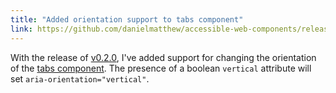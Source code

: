 ```yaml
---
title: "Added orientation support to tabs component"
link: https://github.com/danielmatthew/accessible-web-components/releases
---
```


With the release of [v0.2.0](https://github.com/danielmatthew/accessible-web-components/releases), I've added support for changing the orientation of the [tabs component](https://danmatthew.co.uk/notes/accessible-web-components-tabs/). The presence of a boolean `vertical` attribute will set `aria-orientation="vertical"`.
